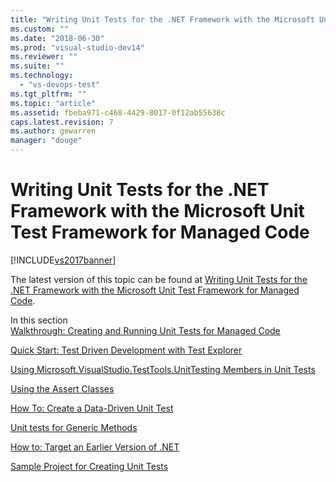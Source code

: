```yaml
---
title: "Writing Unit Tests for the .NET Framework with the Microsoft Unit Test Framework for Managed Code | Microsoft Docs"
ms.custom: ""
ms.date: "2018-06-30"
ms.prod: "visual-studio-dev14"
ms.reviewer: ""
ms.suite: ""
ms.technology: 
  - "vs-devops-test"
ms.tgt_pltfrm: ""
ms.topic: "article"
ms.assetid: fbeba971-c468-4429-8017-0f12ab55638c
caps.latest.revision: 7
ms.author: gewarren
manager: "douge"
---
```

# Writing Unit Tests for the .NET Framework with the Microsoft Unit Test Framework for Managed Code
[!INCLUDE[vs2017banner](../includes/vs2017banner.md)]

The latest version of this topic can be found at [Writing Unit Tests for the .NET Framework with the Microsoft Unit Test Framework for Managed Code](https://docs.microsoft.com/visualstudio/test/writing-unit-tests-for-the-dotnet-framework-with-the-microsoft-unit-test-framework-for-managed-code).  
  
In this section  
 [Walkthrough: Creating and Running Unit Tests for Managed Code](../test/walkthrough-creating-and-running-unit-tests-for-managed-code.md)  
  
 [Quick Start: Test Driven Development with Test Explorer](../test/quick-start-test-driven-development-with-test-explorer.md)  
  
 [Using Microsoft.VisualStudio.TestTools.UnitTesting Members in Unit Tests](../test/using-microsoft-visualstudio-testtools-unittesting-members-in-unit-tests.md)  
  
 [Using the Assert Classes](../test/using-the-assert-classes.md)  
  
 [How To: Create a Data-Driven Unit Test](../test/how-to-create-a-data-driven-unit-test.md)  
  
 [Unit tests for Generic Methods](../test/unit-tests-for-generic-methods.md)  
  
 [How to: Target an Earlier Version of .NET](../test/how-to-configure-unit-tests-to-target-an-earlier-version-of-the-dotnet-framework.md)  
  
 [Sample Project for Creating Unit Tests](../test/sample-project-for-creating-unit-tests.md)



